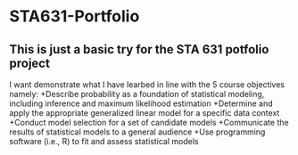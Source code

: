 # STA631-Portfolio

## This is just a basic try for the STA 631 potfolio project
I want demonstrate what I have learbed in line with the 5 course objectives namely:
+Describe probability as a foundation of statistical modeling, including inference and maximum likelihood estimation
+Determine and apply the appropriate generalized linear model for a specific data context
+Conduct model selection for a set of candidate models
+Communicate the results of statistical models to a general audience
+Use programming software (i.e., R) to fit and assess statistical models

